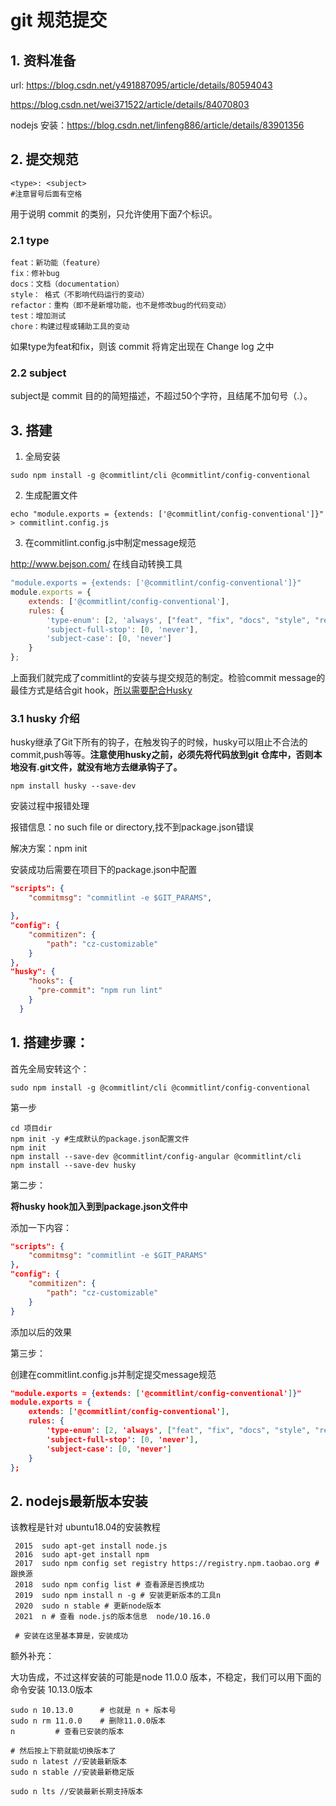 # git 规范提交

## 1. 资料准备

url: https://blog.csdn.net/y491887095/article/details/80594043

https://blog.csdn.net/wei371522/article/details/84070803

nodejs 安装：https://blog.csdn.net/linfeng886/article/details/83901356

## 2. 提交规范

```shell
<type>: <subject>
#注意冒号后面有空格
```

用于说明 commit 的类别，只允许使用下面7个标识。

### 2.1 type

    feat：新功能（feature）
    fix：修补bug
    docs：文档（documentation）
    style： 格式（不影响代码运行的变动）
    refactor：重构（即不是新增功能，也不是修改bug的代码变动）
    test：增加测试
    chore：构建过程或辅助工具的变动

如果type为feat和fix，则该 commit 将肯定出现在 Change log 之中

### 2.2 subject

subject是 commit 目的的简短描述，不超过50个字符，且结尾不加句号（.）。

## 3. 搭建

1. 全局安装

```shell
sudo npm install -g @commitlint/cli @commitlint/config-conventional
```

2. 生成配置文件

```shell
echo "module.exports = {extends: ['@commitlint/config-conventional']}" > commitlint.config.js
```



3. 在commitlint.config.js中制定message规范

http://www.bejson.com/ 在线自动转换工具

```js
"module.exports = {extends: ['@commitlint/config-conventional']}"
module.exports = {
	extends: ['@commitlint/config-conventional'],
	rules: {
		'type-enum': [2, 'always', ["feat", "fix", "docs", "style", "refactor", "test", "chore", "revert"]],
		'subject-full-stop': [0, 'never'],
		'subject-case': [0, 'never']
	}
};
```

上面我们就完成了commitlint的安装与提交规范的制定。检验commit message的最佳方式是结合git hook，[所以需要配合Husky](https://github.com/typicode/husky)

### 3.1 husky 介绍

husky继承了Git下所有的钩子，在触发钩子的时候，husky可以阻止不合法的commit,push等等。**注意使用husky之前，必须先将代码放到git 仓库中，否则本地没有.git文件，就没有地方去继承钩子了。**

```shell
npm install husky --save-dev
```

安装过程中报错处理

报错信息：no such file or directory,找不到package.json错误

解决方案：npm init  

安装成功后需要在项目下的package.json中配置

```json
"scripts": {
	"commitmsg": "commitlint -e $GIT_PARAMS",

},
"config": {
	"commitizen": {
		"path": "cz-customizable"
	}
},
"husky": {
    "hooks": {
      "pre-commit": "npm run lint"
    }
  }
```



## 1. 搭建步骤：

首先全局安转这个：

```shell
sudo npm install -g @commitlint/cli @commitlint/config-conventional
```



第一步

```shell
cd 项目dir
npm init -y #生成默认的package.json配置文件
npm init 
npm install --save-dev @commitlint/config-angular @commitlint/cli
npm install --save-dev husky
```

第二步：

**将husky hook加入到到package.json文件中**

添加一下内容：

```json
"scripts": {
	"commitmsg": "commitlint -e $GIT_PARAMS"
},
"config": {
	"commitizen": {
		"path": "cz-customizable"
	}
}
```

添加以后的效果

第三步：

创建在commitlint.config.js并制定提交message规范

```json
"module.exports = {extends: ['@commitlint/config-conventional']}"
module.exports = {
	extends: ['@commitlint/config-conventional'],
	rules: {
		'type-enum': [2, 'always', ["feat", "fix", "docs", "style", "refactor", "test", "chore", "revert"]],
		'subject-full-stop': [0, 'never'],
		'subject-case': [0, 'never']
	}
};
```





## 2. nodejs最新版本安装

该教程是针对 ubuntu18.04的安装教程

```shell
 2015  sudo apt-get install node.js  
 2016  sudo apt-get install npm
 2017  sudo npm config set registry https://registry.npm.taobao.org # 跟换源
 2018  sudo npm config list # 查看源是否换成功
 2019  sudo npm install n -g # 安装更新版本的工具n
 2020  sudo n stable # 更新node版本
 2021  n # 查看 node.js的版本信息  node/10.16.0
 
 # 安装在这里基本算是，安装成功
```

额外补充：

大功告成，不过这样安装的可能是node 11.0.0 版本，不稳定，我们可以用下面的命令安装 10.13.0版本

```shell
sudo n 10.13.0      # 也就是 n + 版本号
sudo n rm 11.0.0    # 删除11.0.0版本
n         # 查看已安装的版本

# 然后按上下箭就能切换版本了
sudo n latest //安装最新版本
sudo n stable //安装最新稳定版

sudo n lts //安装最新长期支持版本
```

